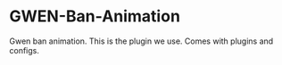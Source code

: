 # GWEN-Ban-Animation
Gwen ban animation.
This is the plugin we use. Comes with plugins and configs.
